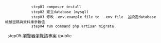                 step01 composer install
                step02 建立database (mysql) 
                step03 修改 .env.example file to  .env file  並設定database帳號密碼與資料庫參數值
                step04 run command php artisan migrate.
                step05 瀏覽器瀏覽該專案 /public
